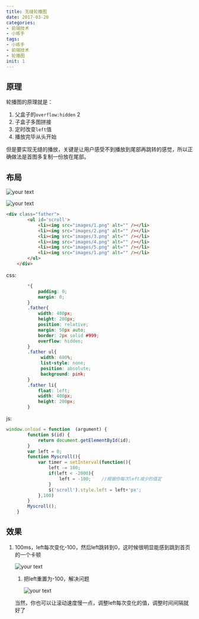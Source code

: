 ```yaml
---
title: 无缝轮播图
date: 2017-03-20
categories: 
- 前端技术
- 小练手
tags: 
- 小练手
- 前端技术
- 轮播图
init: 1
---
```


## 原理

轮播图的原理就是：

1. 父盒子的`overflow:hidden` 2
2. 子盒子多图拼接
3. 定时改变`left`值
4. 播放完毕从头开始

但是要实现无缝的播放，关键是让用户感受不到播放到尾部再跳转的感觉，所以正确做法是首图多复制一份放在尾部。

## 布局

![your text](http://img.hksite.cn/1489990327227)

![your text](http://img.hksite.cn/1489990422447)

```html
<div class="father">
		<ul id='scroll'>
			<li><img src="images/1.png" alt="" /></li>
			<li><img src="images/2.png" alt="" /></li>
			<li><img src="images/3.png" alt="" /></li>
			<li><img src="images/4.png" alt="" /></li>
			<li><img src="images/5.png" alt="" /></li>
			<li><img src="images/1.png" alt="" /></li>
		</ul>
	</div>
```

css:

```css
		*{
			padding: 0;
			margin: 0;
		}
		.father{
			width: 400px;
			height: 200px;
			position: relative;
			margin: 50px auto;
			border: 2px solid #999;
			overflow: hidden;
		}
		.father ul{
			 width: 600%;
			 list-style: none;
			 position: absolute;
			 background: pink;
		}
		.father li{
			float: left;
			width: 400px;
			height: 200px;
		}
```

js:

```javascript
window.onload = function  (argument) {
		function $(id) { 
			return document.getElementById(id);
		}
		var left = 0;
		function Myscroll(){
			var timer = setInterval(function(){
				left -= 100;
				if(left < -2000){
					left = -100;    //根据你每次left减少的值定
				}
				$('scroll').style.left = left+'px';
			},100)
		}
		Myscroll();
	}
```

## 效果

1. 100ms，left每次变化-100，然后left跳转到0，这时候很明显能感到跳到首页的一个卡顿

   ![your text](http://img.hksite.cn/1489993395746)

   1. 把left重置为-100，解决问题

      ![your text](http://img.hksite.cn/1489993548707)

   当然，你也可以让滚动速度慢一点，调整left每次变化的值，调整时间间隔就好了